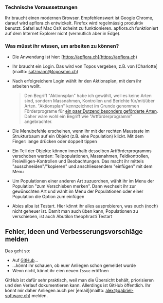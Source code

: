 ### Technische Voraussetzungen
Ihr braucht einen modernen Browser. Empfehlenswert ist Google Chrome, darauf wird apflora.ch entwickelt. Firefox wird regelmässig produktiv benutzt. Safari auf Mac OsX scheint zu funktionieren. apflora.ch funktioniert auf dem Internet Explorer nicht (vermutlich aber in Edge).

### Was müsst ihr wissen, um arbeiten zu können?
* Die Anwendung ist hier: [https://apflora.ch](https://apflora.ch)

* Ihr braucht ein Login. Das wird von Topos vergeben, z.B. von [Charlotte](mailto: salzmann@toposmm.ch)

* Nach erfolgreichem Login wählt ihr den Aktionsplan, mit dem ihr arbeiten wollt.

    > Den Begriff "Aktionsplan" habe ich gewählt, weil es keine Arten sind, sondern Massnahmen, Kontrollen und Berichte für/mit/über Arten. "Aktionsplan" kennzeichnet im Grunde genommen Förderprograme für [ein paar Dutzend besonders geförderte Arten](http://www.aln.zh.ch/internet/baudirektion/aln/de/naturschutz/artenfoerderung/ap_fl.html). Daher wäre wohl ein Begriff wie "Artförderprogramm" angebrachter.
    
* Die Menubefehle erscheinen, wenn ihr mit der rechten Maustaste im Strukturbaum auf ein Objekt (z.B. eine Population) klickt. Mit dem Finger: lange drücken oder doppelt tippen

* Ein Teil der Objekte können innerhalb desselben Artförderprogramms verschoben werden: Teilpopulationen, Massnahmen, Feldkontrollen, Freiwilligen-Kontrollen und Beobachtungen. Das macht ihr mittels "ausschneiden"/"kopieren" und anschliessendem "einfügen" mit dem Menu

* Um Populationen einer anderen Art zuzuordnen, wählt ihr im Menu der Population "zum Verschieben merken". Dann wechselt ihr zur gewünschten Art und wählt im Menu der Populationen oder einer Population die Option zum einfügen

* Abies alba ist Testart. Hier könnt ihr alles ausprobieren, was euch (noch) nicht geheuer ist. Damit man auch üben kann, Populationen zu verschieben, ist auch Abutilon theophrasti Testart

## Fehler, Ideen und Verbesserungsvorschläge melden
Das geht so:
- Auf [GitHub](https://github.com/barbalex/apf2/issues)...
- ...könnt ihr schauen, ob euer Anliegen schon gemeldet wurde
- Wenn nicht, könnt ihr eien neuen `Issue` eröffnen

GitHub ist dafür sehr praktisch, weil man die Übersicht behält, priorisieren und den Verlauf dokumentieren kann. Allerdings ist GitHub öffentlich. Ihr könnt mir daher Anliegen auch per [email](mailto: alex@gabriel-software.ch) melden.